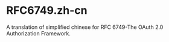 RFC6749.zh-cn
=============

A translation of simplified chinese for RFC 6749-The OAuth 2.0 Authorization Framework.